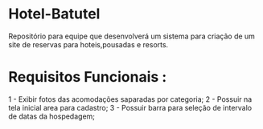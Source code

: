 # Hotel-Batutel
Repositório para equipe que desenvolverá um sistema para criação de um site de reservas para hoteis,pousadas e resorts.

# Requisitos Funcionais :
1 - Exibir fotos das acomodações saparadas por categoria;
2 - Possuir na tela inicial area para cadastro;
3 - Possuir barra para seleção de intervalo de datas da hospedagem;
